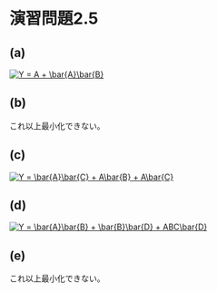 # 演習問題2.5

## (a)

<a href="http://www.codecogs.com/eqnedit.php?latex=\dpi{100}&space;Y&space;=&space;A&space;&plus;&space;\bar{A}\bar{B}" target="_blank"><img src="http://latex.codecogs.com/gif.latex?\dpi{100}&space;Y&space;=&space;A&space;&plus;&space;\bar{A}\bar{B}" title="Y = A + \bar{A}\bar{B}" /></a>

## (b)

これ以上最小化できない。

## (c)

<a href="http://www.codecogs.com/eqnedit.php?latex=\dpi{100}&space;Y&space;=&space;\bar{A}\bar{C}&space;&plus;&space;A\bar{B}&space;&plus;&space;A\bar{C}" target="_blank"><img src="http://latex.codecogs.com/gif.latex?\dpi{100}&space;Y&space;=&space;\bar{A}\bar{C}&space;&plus;&space;A\bar{B}&space;&plus;&space;A\bar{C}" title="Y = \bar{A}\bar{C} + A\bar{B} + A\bar{C}" /></a>


## (d)

<a href="http://www.codecogs.com/eqnedit.php?latex=\dpi{100}&space;Y&space;=&space;\bar{A}\bar{B}&space;&plus;&space;\bar{B}\bar{D}&space;&plus;&space;ABC\bar{D}" target="_blank"><img src="http://latex.codecogs.com/gif.latex?\dpi{100}&space;Y&space;=&space;\bar{A}\bar{B}&space;&plus;&space;\bar{B}\bar{D}&space;&plus;&space;ABC\bar{D}" title="Y = \bar{A}\bar{B} + \bar{B}\bar{D} + ABC\bar{D}" /></a>

## (e)

これ以上最小化できない。
